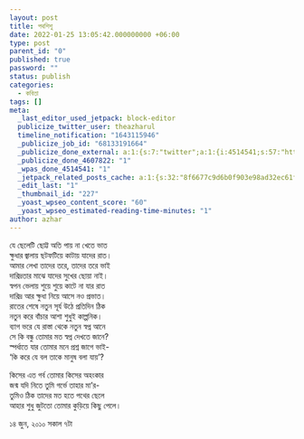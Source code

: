 ```yaml
---
layout: post
title: পথশিশু
date: 2022-01-25 13:05:42.000000000 +06:00
type: post
parent_id: "0"
published: true
password: ""
status: publish
categories:
  - কবিতা
tags: []
meta:
  _last_editor_used_jetpack: block-editor
  publicize_twitter_user: theazharul
  timeline_notification: "1643115946"
  _publicize_job_id: "68133191664"
  _publicize_done_external: a:1:{s:7:"twitter";a:1:{i:4514541;s:57:"https://twitter.com/theazharul/status/1485962099285278723";}}
  _publicize_done_4607822: "1"
  _wpas_done_4514541: "1"
  _jetpack_related_posts_cache: a:1:{s:32:"8f6677c9d6b0f903e98ad32ec61f8deb";a:2:{s:7:"expires";i:1643413628;s:7:"payload";a:3:{i:0;a:1:{s:2:"id";i:7;}i:1;a:1:{s:2:"id";i:109;}i:2;a:1:{s:2:"id";i:73;}}}}
  _edit_last: "1"
  _thumbnail_id: "227"
  _yoast_wpseo_content_score: "60"
  _yoast_wpseo_estimated-reading-time-minutes: "1"
author: azhar
---
```


যে ছেলেটি ছোট্ট অতি পায় না খেতে ভাত  
ক্ষুধার জ্বালায় ছটফটিয়ে কাটায় যাদের রাত।  
আমার লেখা তাদের তরে, তাদের তরে ভাই  
দারিদ্রতার মাঝে যাদের সুখের ছোয়া নাই।  
স্বপন ভেলায় শুয়ে শুয়ে কাটে না যার রাত  
দারিদ্র আর ক্ষুধা নিয়ে আসে নও প্রভাত।  
রাতের শেষে নতুন সূর্য উঠে প্রতিদিন ঠিক  
নতুন করে বাঁচার আশা শুধুই কাল্পনিক।  
ব্যাগ ভরে যে রাস্তা থেকে নতুন স্বপ্ন আনে  
সে কি বন্ধু তোমার মত স্বপ্ন দেখতে জানে?  
স্পর্ধাতে যার তোমার মনে প্রশ্ন জাগে ভাই-  
‘কি করে যে বল তাকে মানুষ বলা যায়’?

কিসের এত গর্ব তোমার কিসের অহংকার  
জন্ম যদি নিতে তুমি গর্ভে তাহার মা’র-  
তুমিও ঠিক তাদের মত হতে পথের ছেলে  
আহার শুধু জুটতো তোমার কুড়িয়ে কিছু পেলে।

১৪ জুন, ২০১০ সকাল ৭টা
